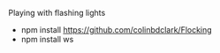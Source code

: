 Playing with flashing lights


- npm install https://github.com/colinbdclark/Flocking 
- npm install ws
